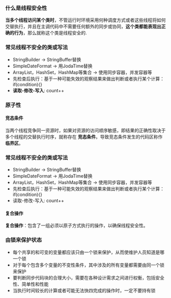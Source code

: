 ### 什么是线程安全性
**当多个线程访问某个类时**，不管运行时环境采用何种调度方式或者这些线程将如何交替执行，并且在主调代码中不需要任何额外的同步或协同，**这个类都能表现出正确的行为**，那么就称这个类是线程安全的.

### 常见线程不安全的类或写法
- StringBuilder -> StringBuffer替换
- SimpleDateFormat -> 用JodaTime替换
- ArrayList，HashSet，HashMap等集合 -> 使用同步容器，并发容器等
- 先检查后执行：基于一种可能失效的观察结果来做出判断或者执行某个计算：if(condition){}
- **读取-修改-写入**: count++

### 原子性
#### 竞态条件
当两个线程竞争同一资源时，如果对资源的访问顺序敏感，即结果的正确性取决于多个线程的交替执行时序，就称存在 **竞态条件**。导致竞态条件发生的代码区称作 **临界区**。

### 常见线程不安全的类或写法
- StringBuilder -> StringBuffer替换
- SimpleDateFormat -> 用JodaTime替换
- ArrayList，HashSet，HashMap等集合 -> 使用同步容器，并发容器等
- 先检查后执行：基于一种可能失效的观察结果来做出判断或者执行某个计算：if(condition){}
- 读取-修改-写入: count++

#### 复合操作
**复合操作**：包含了一组必须以原子方式执行的操作，以确保线程安全性。

### 由锁来保护状态
- 每个共享的和可变的变量都应该只由一个锁来保护，从而使维护人员知道是哪一个锁
- 对于每个包含多个变量的不变性条件，其中涉及的所有变量都需要由同一个锁来保护
- 要判断同步代码块的合理大小，需要在各种设计需求之间进行权衡，包括安全性、简单性和性能
- 当执行时间较长的计算或者可能无法快四完成的操作时，一定不要持有锁


